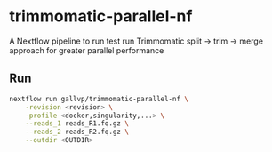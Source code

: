 # trimmomatic-parallel-nf

A Nextflow pipeline to run test run Trimmomatic split -> trim -> merge approach for greater parallel performance

## Run

```bash
nextflow run gallvp/trimmomatic-parallel-nf \
    -revision <revision> \
    -profile <docker,singularity,...> \
    --reads_1 reads_R1.fq.gz \
    --reads_2 reads_R2.fq.gz \
    --outdir <OUTDIR>
```